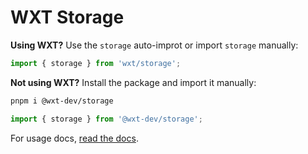 # WXT Storage

**Using WXT?** Use the `storage` auto-improt or import `storage` manually:

```ts
import { storage } from 'wxt/storage';
```

**Not using WXT?** Install the package and import it manually:

```sh
pnpm i @wxt-dev/storage
```

```ts
import { storage } from '@wxt-dev/storage';
```

For usage docs, [read the docs](https://wxt.dev/guide/extension-apis/storage.html).
